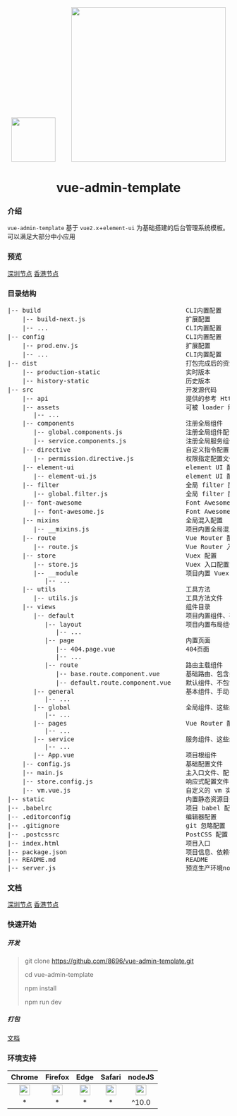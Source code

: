 <div align="center">
  <img width="100" src="http://vue-admin.icodekk.com/vue.png">
  &nbsp;
  &nbsp;
  &nbsp;
  &nbsp;
  <img width="350" src="http://vue-admin.icodekk.com/element-ui.svg">
  <br>
  <h1>vue-admin-template</h1>
</div>

### 介绍

`vue-admin-template` 基于 `vue2.x`+`element-ui` 为基础搭建的后台管理系统模板。可以满足大部分中小应用

### 预览

[深圳节点](http://vue-admin.icodekk.com)
[香港节点](http://vue-admin.icode.link)

### 目录结构

<pre>
|-- build                                       CLI内置配置
    |-- build-next.js                           扩展配置
    |-- ...                                     CLI内置配置
|-- config                                      CLI内置配置
    |-- prod.env.js                             扩展配置
    |-- ...                                     CLI内置配置
|-- dist                                        打包完成后的资源目录
    |-- production-static                       实时版本
    |-- history-static                          历史版本
|-- src                                         开发源代码
    |-- api                                     提供的参考 Http 模块目录
    |-- assets                                  可被 loader 解析的资源目录
       |-- ...
    |-- components                              注册全局组件
       |-- global.components.js                 注册全局组件配置文件
       |-- service.components.js                注册全局服务组件配置文件
    |-- directive                               自定义指令配置
       |-- permission.directive.js              权限指定配置文件
    |-- element-ui                              element UI 配置
       |-- element-ui.js                        element UI 配置文件
    |-- filter                                  全局 filter 配置
       |-- global.filter.js                     全局 filter 配置文件
    |-- font-awesome                            Font Awesome 字体配置
       |-- font-awesome.js                      Font Awesome 字体配置文件
    |-- mixins                                  全局混入配置
       |-- __mixins.js                          项目内置全局混入配置文件
    |-- route                                   Vue Router 配置
       |-- route.js                             Vue Router 入口配置文件
    |-- store                                   Vuex 配置
       |-- store.js                             Vuex 入口配置文件
       |-- __module                             项目内置 Vuex 配置
          |-- ...
    |-- utils                                   工具方法
       |-- utils.js                             工具方法文件
    |-- views                                   组件目录
       |-- default                              项目内置组件、布局组价、内置页面、路由插槽等
          |-- layout                            项目内置布局组件
             |-- ...
          |-- page                              内置页面
             |-- 404.page.vue                   404页面
             |-- ...
          |-- route                             路由主载组件
             |-- base.route.component.vue       基础路由、包含头部菜单等组件
             |-- default.route.component.vue    默认组件、不包含头部菜单等组件
       |-- general                              基本组件、手动导入
          |-- ...
       |-- global                               全局组件、这些组件会被 /src/component/global.components.js 注册
          |-- ...
       |-- pages                                Vue Router 配置组件、一般作为 Router 加载的组件建议放在此目录
          |-- ...
       |-- service                              服务组件、这些组件会被 /src/component/service.components.js 注册
          |-- ...
       |-- App.vue                              项目根组件
    |-- config.js                               基础配置文件
    |-- main.js                                 主入口文件、配置全局功能、全局第三个组件等
    |-- store.config.js                         响应式配置文件
    |-- vm.vue.js                               自定义的 vm 实例
|-- static                                      内置静态资源目录
|-- .babelrc                                    项目 babel 配置
|-- .editorconfig                               编辑器配置
|-- .gitignore                                  git 忽略配置
|-- .postcssrc                                  PostCSS 配置
|-- index.html                                  项目入口
|-- package.json                                项目信息、依赖等
|-- README.md                                   README
|-- server.js                                   预览生产环境nodeJs文件
</pre>

### 文档

[深圳节点](http://vue-admin.icodekk.com/#/doc/folder)
[香港节点](http://vue-admin.icode.link/#/doc/folder)

### 快速开始

##### 开发

> git clone https://github.com/8696/vue-admin-template.git
>
> cd vue-admin-template
>
> npm install
>
> npm run dev

##### 打包

[文档](http://vue-admin.icode.link/#/doc/build)

### 环境支持

|  Chrome|Firefox |Edge| Safari | nodeJS |
| :----:| :----: | :----: |:----: |:----: |
| <img width="24" src="http://vue-admin.icodekk.com/chrome_48x48.png"> | <img width="24" src="http://vue-admin.icodekk.com/firefox_48x48.png"> | <img width="24" src="http://vue-admin.icodekk.com/edge_48x48.png"> |   <img width="24" src="http://vue-admin.icodekk.com/safari_48x48.png"> | <img width="24" src="http://vue-admin.icodekk.com/nodejs_48_48.png"> |
| * |  * | * | * |  ^10.0 |


